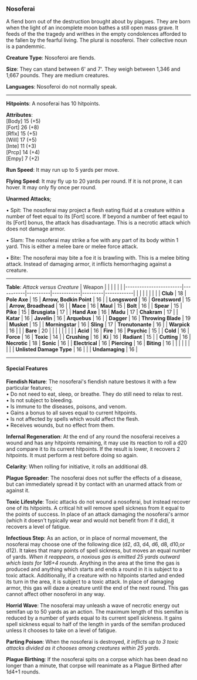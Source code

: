 ### Nosoferai
A fiend born out of the destruction brought about by plagues. They are born when the light of an incomplete moon bathes a still open mass grave. It feeds of the the tragedy and writhes in the empty condolences afforded to the fallen by the fearful living. The plural is nosoferoi. Their collective noun is a pandemmic.

**Creature Type**: Nosoferoi are fiends.

**Size**: They can stand between 6' and 7'. They weigh between 1,346 and 1,667 pounds. They are medium creatures.

**Languages**: Nosoferoi do not normally speak.

-----

**Hitpoints**: A nosoferai has 10 hitpoints.

**Attributes**:  
[Body] 15 (+5)  
[Fort] 26 (+8)  
[Rflx] 15 (+5)  
[Will] 17 (+5)  
[Inte] 11 (+3)  
[Prcp] 14 (+4)  
[Empy]  7 (+2)  

**Run Speed**: It may run up to 5 yards per move.

**Flying Speed**: It may fly up to 20 yards per round. If it is not prone, it can hover. It may only fly once per round.

**Unarmed Attacks**;

 • Spit: The nosoferai may project a flesh eating fluid at a creature within a number of feet equal to its [Fort] score. If beyond a number of feet eqaul to its [Fort] bonus, the attack has disadvantage. This is a necrotic attack which does not damage armor.

 • Slam: The nosoferai may strike a foe with any part of its body within 1 yard. This is either a melee bare or melee force attack.

 • Bite: The nosoferai may bite a foe it is brawling with. This is a melee biting attack. Instead of damaging armor, it inflicts hemorrhaging against a creature.

---------------------

**Table**: *Attack versus Creature*
| Weapon                 |          |            |         |            |         |
|------------------------|-----------|----------|------------|---------|------------|
|                        |          |            |         |            |         |
| **Club**                   | 18     | **Pole Axe**       | 15     | **Arrow, Bodkin Point**    | 16    |
| **Longsword**              | 16     | **Greatsword**     | 15     | **Arrow, Broadhead**       | 16    |
| **Mace**                   | 16     | **Maul**           | 15     | **Bolt** | 16    |
| **Spear**                  | 15     | **Pike**           | 15     | **Brusgiata** | 17     |
| **Hand Axe**               | 16     | **Madu**           | 17     | **Chakram** | 17    |
| **Katar**                  | 16     | **Javelin**        | 16     | **Arquebus** | 16    |
| **Dagger**                 | 16     | **Throwing Blade** | 19     | **Musket** | 15    |
| **Morningstar**            | 16     | **Sling**          | 17     | **Tronutonante** | 16    |
| **Warpick**                | 16     |                    |        | **Bare** |  20 |
|                        |           |          |            |         |            |
| **Acid**                   | 16     | **Fire**           | 16     | **Psychic** | 15     |
| **Cold**                   | 16     | **Force**          | 16     | **Toxic**  | 14     |
| **Crushing**               | 16     | **Ki**             | 16     | **Radiant** | 15     |
| **Cutting**                | 16     | **Necrotic**       | 18     | **Sonic** | 16    |
| **Electrical**             | 16     | **Piercing**       | 16     | **Biting** | 16    |
|                        |           |          |            |         |            |
| **Unlisted Damage Type**   | 16     |                   |         | **Undamaging** | 16 |

---------------------

#### Special Features

**Fiendish Nature**: The nosoferai's fiendish nature bestows it with a few particular features;  
 • Do not need to eat, sleep, or breathe. They do still need to relax to rest.  
 • Is not subject to bleeding.  
 • Is immune to the diseases, poisons, and venom.  
 • Gains a bonus to all saves equal to current hitpoints.  
 • Is not affected by spells which would affect the flesh.   
 • Receives wounds, but no effect from them.

**Infernal Regeneration**: At the end of any round the nosoferai receives a wound and has any hitpoints remaining, it may use its reaction to roll a d20 and compare it to its current hitpoints. If the result is lower, it recovers 2 hitpoints. It must perform a rest before doing so again.

**Celarity**: When rolling for initiative, it rolls an additional d8.

**Plague Spreader**: The nosoferai does not suffer the effects of a disease, but can immediately spread it by contact with an unarmed attack from or against it.

**Toxic Lifestyle**: Toxic attacks do not wound a nosoferai, but instead recover one of its hitpoints. A critical hit will remove spell sickness from it equal to the points of success. In place of an attack damaging the nosoferai's armor (which it doesn't typically wear and would not benefit from if it did), it recovers a level of fatigue.

**Infectious Step**: As an action, or in place of normal movement, the nosoferai may choose one of the following dice (d2, d3, d4, d6, d8, d10,or d12). It takes that many points of spell sickness, but moves an equal number of yards. *When it reappears, a noxious gas is emitted 25 yards outward which lasts for 1d6+4 rounds*. Anything in the area at the time the gas is produced and anything which starts and ends a round in it is subject to a toxic attack. Additionally, if a creature with no hitpoints started and ended its turn in the area, it is subject to a toxic attack. In place of damaging armor, this gas will daze a creature until the end of the next round. This gas cannot affect other nosoferoi in any way.

**Horrid Wave**: The nosoferai may unleash a wave of necrotic energy out semifan up to 50 yards as an action. The maximum length of this semifan is reduced by a number of yards equal to its current spell sickness. It gains spell sickness equal to half of the length in yards of the semifan produced unless it chooses to take on a level of fatigue.

**Parting Poison**: When the nosoferai is destroyed, *it inflicts up to 3 toxic attacks divided as it chooses among creatures within 25 yards*.

**Plague Birthing**: If the nosoferai spits on a corpse which has been dead no longer than a minute, that corpse will reanimate as a Plague Birthed after 1d4+1 rounds.
